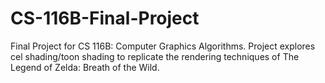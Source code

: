 # CS-116B-Final-Project

Final Project for CS 116B: Computer Graphics Algorithms. Project explores cel shading/toon shading to replicate the rendering techniques of The Legend of Zelda: Breath of the Wild.

